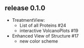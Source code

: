 ## release 0.1.0
* TreatmentView:
    - List of  all Proteins #24
    - interactive VolcanoPlots #19
* Enhanced View of Structure #17
    - new color scheme
